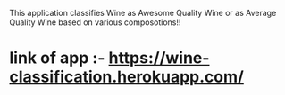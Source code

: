 This application classifies Wine as Awesome Quality Wine or as Average Quality Wine based on various composotions!!

# link of app :- https://wine-classification.herokuapp.com/
